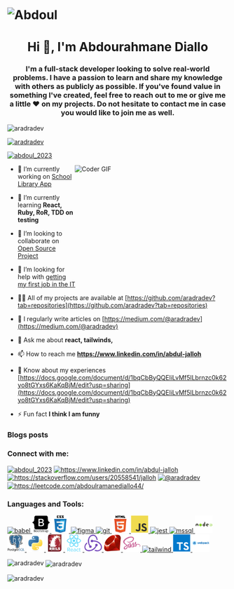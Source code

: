 # ![Abdoul](https://github.com/emicheldev/emicheldev/blob/master/twitter-min.jpg)
<h1 align="center">Hi 👋, I'm Abdourahmane Diallo</h1>
<h3 align="center">I'm a full-stack developer looking to solve real-world problems. I have a passion to learn and share my knowledge with others as publicly as possible. If you've found value in something I've created, feel free to reach out to me or give me a little ♥ on my projects. Do not hesitate to contact me in case you would like to join me as well.</h3>

<p align="left"> <img src="https://komarev.com/ghpvc/?username=aradradev&label=Profile%20views&color=0e75b6&style=flat" alt="aradradev" /> </p>

<p align="left"> <a href="https://github.com/ryo-ma/github-profile-trophy"><img src="https://github-profile-trophy.vercel.app/?username=aradradev" alt="aradradev" /></a> </p>

<p align="left"> <a href="https://twitter.com/abdoul_2023" target="blank"><img src="https://img.shields.io/twitter/follow/abdoul_2023?logo=twitter&style=for-the-badge" alt="abdoul_2023" /></a> </p>
<img align='right' alt="Coder GIF" height=250 width=350 src="https://cdn.dribbble.com/users/730703/screenshots/6581243/avento.gif" />

- 🔭 I’m currently working on [School Library App](https://github.com/aradradev/school-library-app)

- 🌱 I’m currently learning **React, Ruby, RoR, TDD on testing**

- 👯 I’m looking to collaborate on [Open Source Project](https://github.com/aradradev/first-contributions)

- 🤝 I’m looking for help with [getting my first job in the IT](https://www.linkedin.com/in/abdul-jalloh)

- 👨‍💻 All of my projects are available at [https://github.com/aradradev?tab=repositories](https://github.com/aradradev?tab=repositories)

- 📝 I regularly write articles on [https://medium.com/@aradradev](https://medium.com/@aradradev)

- 💬 Ask me about **react, tailwinds,**

- 📫 How to reach me **https://www.linkedin.com/in/abdul-jalloh**

- 📄 Know about my experiences [https://docs.google.com/document/d/1bqCbByQQEliLvMf5lLbrnzc0k62yo8tGYxs6KaKqBjM/edit?usp=sharing](https://docs.google.com/document/d/1bqCbByQQEliLvMf5lLbrnzc0k62yo8tGYxs6KaKqBjM/edit?usp=sharing)

- ⚡ Fun fact **I think I am funny**

### Blogs posts
<!-- BLOG-POST-LIST:START -->
<!-- BLOG-POST-LIST:END -->

<h3 align="left">Connect with me:</h3>
<p align="left">
<a href="https://twitter.com/abdoul_2023" target="blank"><img align="center" src="https://raw.githubusercontent.com/rahuldkjain/github-profile-readme-generator/master/src/images/icons/Social/twitter.svg" alt="abdoul_2023" height="30" width="40" /></a>
<a href="https://linkedin.com/in/https://www.linkedin.com/in/abdul-jalloh" target="blank"><img align="center" src="https://raw.githubusercontent.com/rahuldkjain/github-profile-readme-generator/master/src/images/icons/Social/linked-in-alt.svg" alt="https://www.linkedin.com/in/abdul-jalloh" height="30" width="40" /></a>
<a href="https://stackoverflow.com/users/https://stackoverflow.com/users/20558541/jalloh" target="blank"><img align="center" src="https://raw.githubusercontent.com/rahuldkjain/github-profile-readme-generator/master/src/images/icons/Social/stack-overflow.svg" alt="https://stackoverflow.com/users/20558541/jalloh" height="30" width="40" /></a>
<a href="https://medium.com/@aradradev" target="blank"><img align="center" src="https://raw.githubusercontent.com/rahuldkjain/github-profile-readme-generator/master/src/images/icons/Social/medium.svg" alt="@aradradev" height="30" width="40" /></a>
<a href="https://www.leetcode.com/https://leetcode.com/abdoulramanediallo44/" target="blank"><img align="center" src="https://raw.githubusercontent.com/rahuldkjain/github-profile-readme-generator/master/src/images/icons/Social/leet-code.svg" alt="https://leetcode.com/abdoulramanediallo44/" height="30" width="40" /></a>
</p>

<h3 align="left">Languages and Tools:</h3>
<p align="left"> <a href="https://babeljs.io/" target="_blank" rel="noreferrer"> <img src="https://www.vectorlogo.zone/logos/babeljs/babeljs-icon.svg" alt="babel" width="40" height="40"/> </a> <a href="https://getbootstrap.com" target="_blank" rel="noreferrer"> <img src="https://raw.githubusercontent.com/devicons/devicon/master/icons/bootstrap/bootstrap-plain-wordmark.svg" alt="bootstrap" width="40" height="40"/> </a> <a href="https://www.w3schools.com/css/" target="_blank" rel="noreferrer"> <img src="https://raw.githubusercontent.com/devicons/devicon/master/icons/css3/css3-original-wordmark.svg" alt="css3" width="40" height="40"/> </a> <a href="https://www.figma.com/" target="_blank" rel="noreferrer"> <img src="https://www.vectorlogo.zone/logos/figma/figma-icon.svg" alt="figma" width="40" height="40"/> </a> <a href="https://git-scm.com/" target="_blank" rel="noreferrer"> <img src="https://www.vectorlogo.zone/logos/git-scm/git-scm-icon.svg" alt="git" width="40" height="40"/> </a> <a href="https://www.w3.org/html/" target="_blank" rel="noreferrer"> <img src="https://raw.githubusercontent.com/devicons/devicon/master/icons/html5/html5-original-wordmark.svg" alt="html5" width="40" height="40"/> </a> <a href="https://developer.mozilla.org/en-US/docs/Web/JavaScript" target="_blank" rel="noreferrer"> <img src="https://raw.githubusercontent.com/devicons/devicon/master/icons/javascript/javascript-original.svg" alt="javascript" width="40" height="40"/> </a> <a href="https://jestjs.io" target="_blank" rel="noreferrer"> <img src="https://www.vectorlogo.zone/logos/jestjsio/jestjsio-icon.svg" alt="jest" width="40" height="40"/> </a> <a href="https://www.microsoft.com/en-us/sql-server" target="_blank" rel="noreferrer"> <img src="https://www.svgrepo.com/show/303229/microsoft-sql-server-logo.svg" alt="mssql" width="40" height="40"/> </a> <a href="https://nodejs.org" target="_blank" rel="noreferrer"> <img src="https://raw.githubusercontent.com/devicons/devicon/master/icons/nodejs/nodejs-original-wordmark.svg" alt="nodejs" width="40" height="40"/> </a> <a href="https://www.postgresql.org" target="_blank" rel="noreferrer"> <img src="https://raw.githubusercontent.com/devicons/devicon/master/icons/postgresql/postgresql-original-wordmark.svg" alt="postgresql" width="40" height="40"/> </a> <a href="https://www.python.org" target="_blank" rel="noreferrer"> <img src="https://raw.githubusercontent.com/devicons/devicon/master/icons/python/python-original.svg" alt="python" width="40" height="40"/> </a> <a href="https://rubyonrails.org" target="_blank" rel="noreferrer"> <img src="https://raw.githubusercontent.com/devicons/devicon/master/icons/rails/rails-original-wordmark.svg" alt="rails" width="40" height="40"/> </a> <a href="https://reactjs.org/" target="_blank" rel="noreferrer"> <img src="https://raw.githubusercontent.com/devicons/devicon/master/icons/react/react-original-wordmark.svg" alt="react" width="40" height="40"/> </a> <a href="https://redux.js.org" target="_blank" rel="noreferrer"> <img src="https://raw.githubusercontent.com/devicons/devicon/master/icons/redux/redux-original.svg" alt="redux" width="40" height="40"/> </a> <a href="https://www.ruby-lang.org/en/" target="_blank" rel="noreferrer"> <img src="https://raw.githubusercontent.com/devicons/devicon/master/icons/ruby/ruby-original.svg" alt="ruby" width="40" height="40"/> </a> <a href="https://sass-lang.com" target="_blank" rel="noreferrer"> <img src="https://raw.githubusercontent.com/devicons/devicon/master/icons/sass/sass-original.svg" alt="sass" width="40" height="40"/> </a> <a href="https://tailwindcss.com/" target="_blank" rel="noreferrer"> <img src="https://www.vectorlogo.zone/logos/tailwindcss/tailwindcss-icon.svg" alt="tailwind" width="40" height="40"/> </a> <a href="https://www.typescriptlang.org/" target="_blank" rel="noreferrer"> <img src="https://raw.githubusercontent.com/devicons/devicon/master/icons/typescript/typescript-original.svg" alt="typescript" width="40" height="40"/> </a> <a href="https://webpack.js.org" target="_blank" rel="noreferrer"> <img src="https://raw.githubusercontent.com/devicons/devicon/d00d0969292a6569d45b06d3f350f463a0107b0d/icons/webpack/webpack-original-wordmark.svg" alt="webpack" width="40" height="40"/> </a> </p>

<p><img align="left" src="https://github-readme-stats.vercel.app/api/top-langs?username=aradradev&show_icons=true&locale=en&layout=compact" alt="aradradev" /></p>

<p>&nbsp;<img align="center" src="https://github-readme-stats.vercel.app/api?username=aradradev&show_icons=true&locale=en" alt="aradradev" /></p>

<p><img align="center" src="https://github-readme-streak-stats.herokuapp.com/?user=aradradev&" alt="aradradev" /></p>

